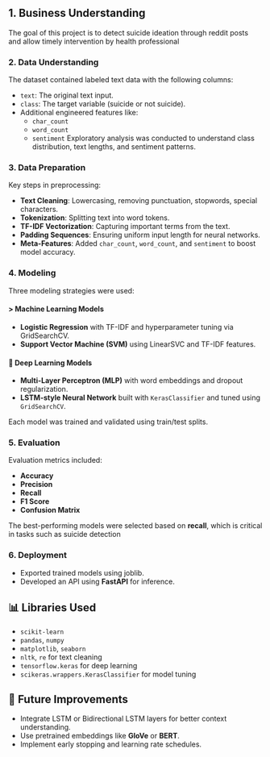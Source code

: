 ## 1. Business Understanding
The goal of this project is to detect suicide ideation through reddit posts and allow timely intervention by health professional

### 2. Data Understanding
The dataset contained labeled text data with the following columns:

- `text`: The original text input.
- `class`: The target variable (suicide or not suicide).
- Additional engineered features like:
  - `char_count`
  - `word_count`
  - `sentiment`
Exploratory analysis was conducted to understand class distribution, text lengths, and sentiment patterns.

### 3. Data Preparation
Key steps in preprocessing:

- **Text Cleaning**: Lowercasing, removing punctuation, stopwords, special characters.
- **Tokenization**: Splitting text into word tokens.
- **TF-IDF Vectorization**: Capturing important terms from the text.
- **Padding Sequences**: Ensuring uniform input length for neural networks.
- **Meta-Features**: Added `char_count`, `word_count`, and `sentiment` to boost model accuracy.

### 4. Modeling

Three modeling strategies were used:

#### > Machine Learning Models
- **Logistic Regression** with TF-IDF and hyperparameter tuning via GridSearchCV.
- **Support Vector Machine (SVM)** using LinearSVC and TF-IDF features.

#### 🔹 Deep Learning Models
- **Multi-Layer Perceptron (MLP)** with word embeddings and dropout regularization.
- **LSTM-style Neural Network** built with `KerasClassifier` and tuned using `GridSearchCV`.

Each model was trained and validated using  train/test splits.

### 5. Evaluation

Evaluation metrics included:

- **Accuracy**
- **Precision**
- **Recall**
- **F1 Score**
- **Confusion Matrix**

The best-performing models were selected based on **recall**, which is critical in tasks such as suicide detection

### 6. Deployment 

- Exported trained models using joblib.
- Developed an API using  **FastAPI** for inference.

## 📊 Libraries Used

- `scikit-learn`
- `pandas`, `numpy`
- `matplotlib`, `seaborn`
- `nltk`, `re` for text cleaning
- `tensorflow.keras` for deep learning
- `scikeras.wrappers.KerasClassifier` for model tuning

## 🔬 Future Improvements

- Integrate LSTM or Bidirectional LSTM layers for better context understanding.
- Use pretrained embeddings like **GloVe** or **BERT**.
- Implement early stopping and learning rate schedules.